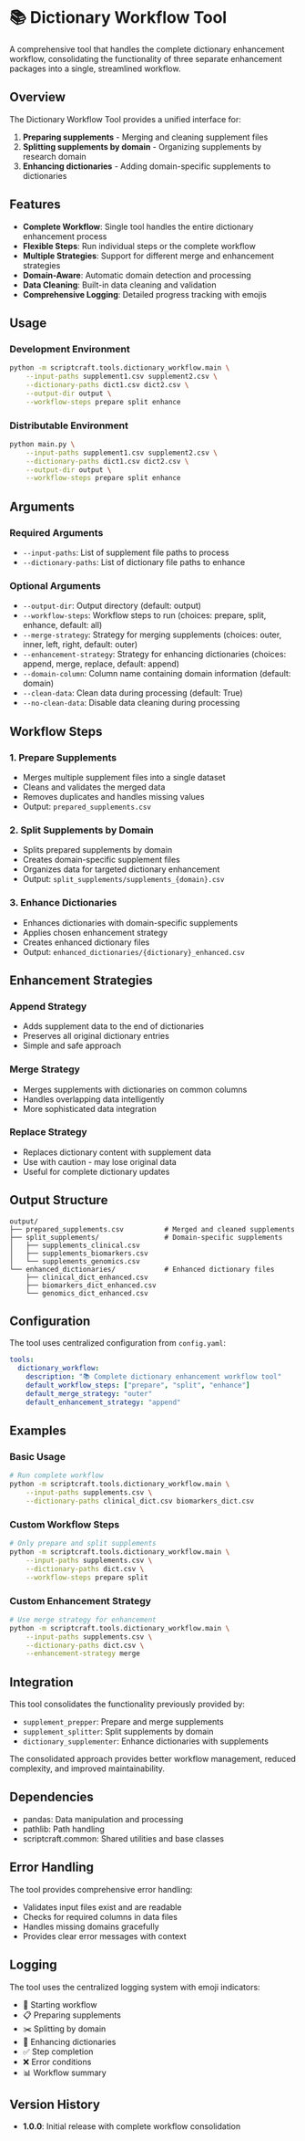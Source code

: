 # 📚 Dictionary Workflow Tool

A comprehensive tool that handles the complete dictionary enhancement workflow, consolidating the functionality of three separate enhancement packages into a single, streamlined workflow.

## Overview

The Dictionary Workflow Tool provides a unified interface for:
1. **Preparing supplements** - Merging and cleaning supplement files
2. **Splitting supplements by domain** - Organizing supplements by research domain
3. **Enhancing dictionaries** - Adding domain-specific supplements to dictionaries

## Features

- **Complete Workflow**: Single tool handles the entire dictionary enhancement process
- **Flexible Steps**: Run individual steps or the complete workflow
- **Multiple Strategies**: Support for different merge and enhancement strategies
- **Domain-Aware**: Automatic domain detection and processing
- **Data Cleaning**: Built-in data cleaning and validation
- **Comprehensive Logging**: Detailed progress tracking with emojis

## Usage

### Development Environment
```bash
python -m scriptcraft.tools.dictionary_workflow.main \
    --input-paths supplement1.csv supplement2.csv \
    --dictionary-paths dict1.csv dict2.csv \
    --output-dir output \
    --workflow-steps prepare split enhance
```

### Distributable Environment
```bash
python main.py \
    --input-paths supplement1.csv supplement2.csv \
    --dictionary-paths dict1.csv dict2.csv \
    --output-dir output \
    --workflow-steps prepare split enhance
```

## Arguments

### Required Arguments
- `--input-paths`: List of supplement file paths to process
- `--dictionary-paths`: List of dictionary file paths to enhance

### Optional Arguments
- `--output-dir`: Output directory (default: output)
- `--workflow-steps`: Workflow steps to run (choices: prepare, split, enhance, default: all)
- `--merge-strategy`: Strategy for merging supplements (choices: outer, inner, left, right, default: outer)
- `--enhancement-strategy`: Strategy for enhancing dictionaries (choices: append, merge, replace, default: append)
- `--domain-column`: Column name containing domain information (default: domain)
- `--clean-data`: Clean data during processing (default: True)
- `--no-clean-data`: Disable data cleaning during processing

## Workflow Steps

### 1. Prepare Supplements
- Merges multiple supplement files into a single dataset
- Cleans and validates the merged data
- Removes duplicates and handles missing values
- Output: `prepared_supplements.csv`

### 2. Split Supplements by Domain
- Splits prepared supplements by domain
- Creates domain-specific supplement files
- Organizes data for targeted dictionary enhancement
- Output: `split_supplements/supplements_{domain}.csv`

### 3. Enhance Dictionaries
- Enhances dictionaries with domain-specific supplements
- Applies chosen enhancement strategy
- Creates enhanced dictionary files
- Output: `enhanced_dictionaries/{dictionary}_enhanced.csv`

## Enhancement Strategies

### Append Strategy
- Adds supplement data to the end of dictionaries
- Preserves all original dictionary entries
- Simple and safe approach

### Merge Strategy
- Merges supplements with dictionaries on common columns
- Handles overlapping data intelligently
- More sophisticated data integration

### Replace Strategy
- Replaces dictionary content with supplement data
- Use with caution - may lose original data
- Useful for complete dictionary updates

## Output Structure

```
output/
├── prepared_supplements.csv          # Merged and cleaned supplements
├── split_supplements/                # Domain-specific supplements
│   ├── supplements_clinical.csv
│   ├── supplements_biomarkers.csv
│   └── supplements_genomics.csv
└── enhanced_dictionaries/            # Enhanced dictionary files
    ├── clinical_dict_enhanced.csv
    ├── biomarkers_dict_enhanced.csv
    └── genomics_dict_enhanced.csv
```

## Configuration

The tool uses centralized configuration from `config.yaml`:

```yaml
tools:
  dictionary_workflow:
    description: "📚 Complete dictionary enhancement workflow tool"
    default_workflow_steps: ["prepare", "split", "enhance"]
    default_merge_strategy: "outer"
    default_enhancement_strategy: "append"
```

## Examples

### Basic Usage
```bash
# Run complete workflow
python -m scriptcraft.tools.dictionary_workflow.main \
    --input-paths supplements.csv \
    --dictionary-paths clinical_dict.csv biomarkers_dict.csv
```

### Custom Workflow Steps
```bash
# Only prepare and split supplements
python -m scriptcraft.tools.dictionary_workflow.main \
    --input-paths supplements.csv \
    --dictionary-paths dict.csv \
    --workflow-steps prepare split
```

### Custom Enhancement Strategy
```bash
# Use merge strategy for enhancement
python -m scriptcraft.tools.dictionary_workflow.main \
    --input-paths supplements.csv \
    --dictionary-paths dict.csv \
    --enhancement-strategy merge
```

## Integration

This tool consolidates the functionality previously provided by:
- `supplement_prepper`: Prepare and merge supplements
- `supplement_splitter`: Split supplements by domain  
- `dictionary_supplementer`: Enhance dictionaries with supplements

The consolidated approach provides better workflow management, reduced complexity, and improved maintainability.

## Dependencies

- pandas: Data manipulation and processing
- pathlib: Path handling
- scriptcraft.common: Shared utilities and base classes

## Error Handling

The tool provides comprehensive error handling:
- Validates input files exist and are readable
- Checks for required columns in data files
- Handles missing domains gracefully
- Provides clear error messages with context

## Logging

The tool uses the centralized logging system with emoji indicators:
- 🚀 Starting workflow
- 📋 Preparing supplements
- ✂️ Splitting by domain
- 🔧 Enhancing dictionaries
- ✅ Step completion
- ❌ Error conditions
- 📊 Workflow summary

## Version History

- **1.0.0**: Initial release with complete workflow consolidation 